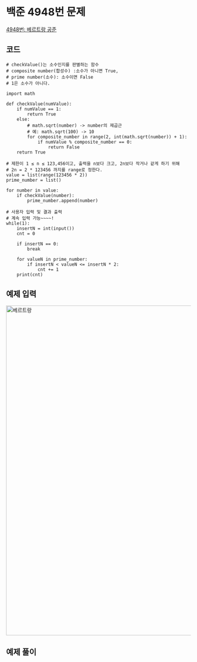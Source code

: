# 백준 4948번 문제

[4948번: 베르트랑 공준](https://www.acmicpc.net/problem/4948)

## 코드
```
# checkValue()는 소수인지를 판별하는 함수
# composite number(합성수) :소수가 아니면 True,
# prime number(소수): 소수이면 False
# 1은 소수가 아니다.

import math

def checkValue(numValue):
    if numValue == 1:
        return True
    else:
        # math.sqrt(number) -> number의 제곱근
        # 예: math.sqrt(100) -> 10
        for composite_number in range(2, int(math.sqrt(number)) + 1):
            if numValue % composite_number == 0:
                return False
    return True

# 제한이 1 ≤ n ≤ 123,456이고, 출력을 n보다 크고, 2n보다 작거나 같게 하기 위해
# 2n = 2 * 123456 까지를 range로 정한다.
value = list(range(123456 * 2))
prime_number = list()

for number in value:
    if checkValue(number):
        prime_number.append(number)

# 사용자 입력 및 결과 출력
# 계속 입력 가능~~~~!
while(1):
    insertN = int(input())
    cnt = 0

    if insertN == 0:
        break

    for valueN in prime_number:
        if insertN < valueN <= insertN * 2:
            cnt += 1
    print(cnt)

```

## 예제 입력
<img width="900" alt="베르트랑" src="https://user-images.githubusercontent.com/59908525/145071687-4208c2ab-76e0-410c-a7bf-8393b80fa85d.PNG">

## 예제 풀이
